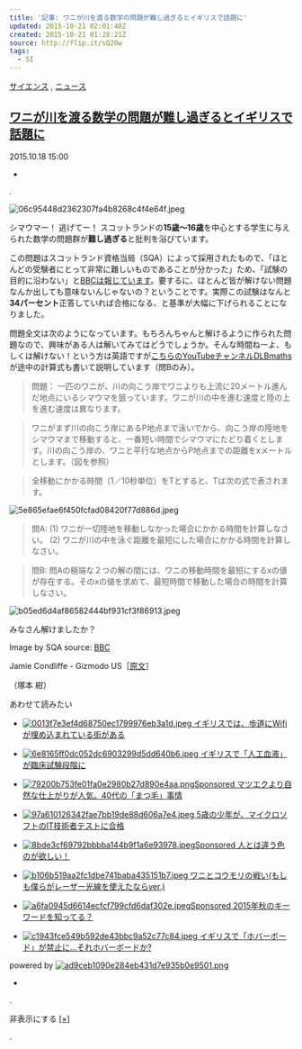 ```yaml
---
title: '記事: ワニが川を渡る数学の問題が難し過ぎるとイギリスで話題に'
updated: 2015-10-21 02:01:40Z
created: 2015-10-21 01:28:21Z
source: http://flip.it/sQ20w
tags:
  - SI
---
```


[サイエンス](http://www.gizmodo.jp/science/) , [ニュース](http://www.gizmodo.jp/news/)

## [ワニが川を渡る数学の問題が難し過ぎるとイギリスで話題に](http://www.gizmodo.jp/2015/10/post_18525.html)

2015.10.18 15:00

-

.

![06c95448d2362307fa4b8268c4f4e64f.jpeg](../_resources/06c95448d2362307fa4b8268c4f4e64f.jpeg)

シマウマー！ 逃げてー！
スコットランドの**15歳～16歳**を中心とする学生に与えられた数学の問題群が**難し過ぎる**と批判を浴びています。

この問題はスコットランド資格当局（SQA）によって採用されたもので、「ほとんどの受験者にとって非常に難しいものであることが分かった」ため、「試験の目的に沿わない」と[BBCは報じています](http://www.bbc.co.uk/news/uk-scotland-34476699)。要するに、ほとんど皆が解けない問題なんか出しても意味ないんじゃないの？ということです。実際この試験はなんと**34パーセント**正答していれば合格になる、と基準が大幅に下げられることになりました。

問題全文は次のようになっています。もちろんちゃんと解けるように作られた問題なので、興味がある人は解いてみてはどうでしょうか。そんな時間ねーよ、もしくは解けない！という方は英語ですが[こちらのYouTubeチャンネルDLBmaths](https://youtu.be/xko48OoTAQU)が途中の計算式も書いて説明しています（問Bのみ）。

> 問題：
> 一匹のワニが、川の向こう岸でワニよりも上流に20メートル進んだ地点にいるシマウマを狙っています。ワニが川の中を進む速度と陸の上を進む速度は異なります。

> ワニがまず川の向こう岸にあるP地点まで泳いでから、向こう岸の陸地をシマウマまで移動すると、一番短い時間でシマウマにたどり着くとします。川の向こう岸の、ワニと平行な地点からP地点までの距離をxメートルとします。（図を参照）

> 全移動にかかる時間（1／10秒単位）をTとすると、Tは次の式で表されます。

![5e865efae6f450fcfad08420f77d886d.jpeg](../_resources/5e865efae6f450fcfad08420f77d886d.jpeg)

> 問A:
> (1) ワニが一切陸地を移動しなかった場合にかかる時間を計算しなさい。
> (2) ワニが川の中を泳ぐ距離を最短にした場合にかかる時間を計算しなさい。

> 問B:
> 問Aの極端な２つの解の間には、ワニの移動時間を最短にするxの値が存在する。そのxの値を求めて、最短時間で移動した場合の時間を計算しなさい。

![b05ed6d4af86582444bf931cf3f86913.jpeg](../_resources/b05ed6d4af86582444bf931cf3f86913.jpeg)

みなさん解けましたか？

Image by SQA
source: [BBC](http://www.bbc.co.uk/news/uk-scotland-34476699)

Jamie Condliffe - Gizmodo US［[原文](http://gizmodo.com/can-you-solve-the-math-problem-that-stumped-most-scotti-1735604246)］

（塚本 紺）

あわせて読みたい

- [ ![0013f7e3ef4d68750ec1799976eb3a1d.jpeg](../_resources/0013f7e3ef4d68750ec1799976eb3a1d.jpeg) イギリスでは、歩道にWifiが埋め込まれている街がある](http://www.gizmodo.jp/2015/10/wifiunderground.html)

- [ ![6e8165ff0dc052dc6903299d5dd640b6.jpeg](../_resources/6e8165ff0dc052dc6903299d5dd640b6.jpeg) イギリスで「人工血液」が臨床試験段階に](http://www.gizmodo.jp/2015/07/post_17541.html)

- [ ![79200b753fe01fa0e2980b27d890e4aa.png](../_resources/79200b753fe01fa0e2980b27d890e4aa.png)Sponsored マツエクより自然な仕上がりが人気。40代の「まつ毛」事情](http://www.cafeglobe.com/2015/09/049267allerganjapan_shionogi.html)

- [ ![97a610126342fae7bb19de88d606a7e4.jpeg](../_resources/97a610126342fae7bb19de88d606a7e4.jpeg) 5歳の少年が、マイクロソフトのIT技術者テストに合格](http://www.gizmodo.jp/2014/11/5it.html)

- [ ![8bde3cf69792bbbba144b9f1a6e93978.jpeg](../_resources/8bde3cf69792bbbba144b9f1a6e93978.jpeg)Sponsored 人とは違う色のが欲しい！](http://www.gizmodo.jp/2015/10/otona_sony_fes.html)

- [ ![b106b519aa2fc1dbe741baba435151b7.jpeg](../_resources/b106b519aa2fc1dbe741baba435151b7.jpeg) ワニとコウモリの戦い(もしも僕らがレーザー光線を使えたならver.)](http://www.gizmodo.jp/2015/06/ver_1.html)

- [ ![a6fa0945d6614ecfcf799cfd6daf302e.jpeg](../_resources/a6fa0945d6614ecfcf799cfd6daf302e.jpeg)Sponsored 2015年秋のキーワードを知ってる？](http://www.roomie.jp/2015/10/290469/)

- [ ![c1943fce549b592de43bbc9a52c77c84.jpeg](../_resources/c1943fce549b592de43bbc9a52c77c84.jpeg) イギリスで「ホバーボード」が禁止に...それホバーボードか?](http://www.gizmodo.jp/2015/10/post_18516.html)

powered by [![ad9ceb1090e284eb431d7e935b0e9501.png](../_resources/76dd53182e24c04482ea236b0c4a1d2b.png)](http://www.cxense.com/jp/)

-

.

非表示にする [[×]](#)

 .